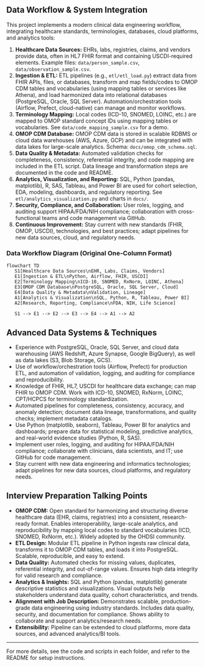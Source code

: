 ## Data Workflow & System Integration

This project implements a modern clinical data engineering workflow, integrating healthcare standards, terminologies, databases, cloud platforms, and analytics tools:

1. **Healthcare Data Sources:** EHRs, labs, registries, claims, and vendors provide data, often in HL7 FHIR format and containing USCDI-required elements. Example files: `data/person_sample.csv`, `data/observation_sample.csv`.
2. **Ingestion & ETL:** ETL pipelines (e.g., `etl/etl_load.py`) extract data from FHIR APIs, files, or databases, transform and map fields/codes to OMOP CDM tables and vocabularies (using mapping tables or services like Athena), and load harmonized data into relational databases (PostgreSQL, Oracle, SQL Server). Automation/orchestration tools (Airflow, Prefect, cloud-native) can manage and monitor workflows.
3. **Terminology Mapping:** Local codes (ICD-10, SNOMED, LOINC, etc.) are mapped to OMOP standard concept IDs using mapping tables or vocabularies. See `data/code_mapping_sample.csv` for a demo.
4. **OMOP CDM Database:** OMOP CDM data is stored in scalable RDBMS or cloud data warehouses (AWS, Azure, GCP) and can be integrated with data lakes for large-scale analytics. Schema: `docs/omop_cdm_schema.sql`.
5. **Data Quality & Metadata:** Automated validation checks for completeness, consistency, referential integrity, and code mapping are included in the ETL script. Data lineage and transformation steps are documented in the code and README.
6. **Analytics, Visualization, and Reporting:** SQL, Python (pandas, matplotlib), R, SAS, Tableau, and Power BI are used for cohort selection, EDA, modeling, dashboards, and regulatory reporting. See `etl/analytics_visualization.py` and charts in `docs/`.
7. **Security, Compliance, and Collaboration:** User roles, logging, and auditing support HIPAA/FDA/NIH compliance; collaboration with cross-functional teams and code management via GitHub.
8. **Continuous Improvement:** Stay current with new standards (FHIR, OMOP, USCDI), technologies, and best practices; adapt pipelines for new data sources, cloud, and regulatory needs.


### Data Workflow Diagram (Original One-Column Format)

```mermaid
flowchart TD
   S1[Healthcare Data Sources\nEHR, Labs, Claims, Vendors] 
   E1[Ingestion & ETL\nPython, Airflow, FHIR, USCDI]
   E2[Terminology Mapping\nICD-10, SNOMED, RxNorm, LOINC, Athena]
   E3[OMOP CDM Database\nPostgreSQL, Oracle, SQL Server, Cloud]
   E4[Data Quality & Metadata\nValidation, Lineage]
   A1[Analytics & Visualization\nSQL, Python, R, Tableau, Power BI]
   A2[Research, Reporting, Compliance\nFDA, NIH, Life Science]

   S1 --> E1 --> E2 --> E3 --> E4 --> A1 --> A2
```
## Advanced Data Systems & Techniques

- Experience with PostgreSQL, Oracle, SQL Server, and cloud data warehousing (AWS Redshift, Azure Synapse, Google BigQuery), as well as data lakes (S3, Blob Storage, GCS).
- Use of workflow/orchestration tools (Airflow, Prefect) for production ETL, and automation of validation, logging, and auditing for compliance and reproducibility.
- Knowledge of FHIR, HL7, USCDI for healthcare data exchange; can map FHIR to OMOP CDM. Work with ICD-10, SNOMED, RxNorm, LOINC, CPT/HCPCS for terminology standardization.
- Automated pipelines for completeness, consistency, accuracy, and anomaly detection; document data lineage, transformations, and quality checks; implement metadata catalogs.
- Use Python (matplotlib, seaborn), Tableau, Power BI for analytics and dashboards; prepare data for statistical modeling, predictive analytics, and real-world evidence studies (Python, R, SAS).
- Implement user roles, logging, and auditing for HIPAA/FDA/NIH compliance; collaborate with clinicians, data scientists, and IT; use GitHub for code management.
- Stay current with new data engineering and informatics technologies; adapt pipelines for new data sources, cloud platforms, and regulatory needs.

## Interview Preparation Talking Points

- **OMOP CDM:** Open standard for harmonizing and structuring diverse healthcare data (EHR, claims, registries) into a consistent, research-ready format. Enables interoperability, large-scale analytics, and reproducibility by mapping local codes to standard vocabularies (ICD, SNOMED, RxNorm, etc.). Widely adopted by the OHDSI community.
- **ETL Design:** Modular ETL pipeline in Python ingests raw clinical data, transforms it to OMOP CDM tables, and loads it into PostgreSQL. Scalable, reproducible, and easy to extend.
- **Data Quality:** Automated checks for missing values, duplicates, referential integrity, and out-of-range values. Ensures high data integrity for valid research and compliance.
- **Analytics & Insights:** SQL and Python (pandas, matplotlib) generate descriptive statistics and visualizations. Visual outputs help stakeholders understand data quality, cohort characteristics, and trends.
- **Alignment with Job Description:** Demonstrates scalable, production-grade data engineering using industry standards. Includes data quality, security, and documentation for compliance. Shows ability to collaborate and support analytics/research needs.
- **Extensibility:** Pipeline can be extended to cloud platforms, more data sources, and advanced analytics/BI tools.

---

For more details, see the code and scripts in each folder, and refer to the README for setup instructions.
